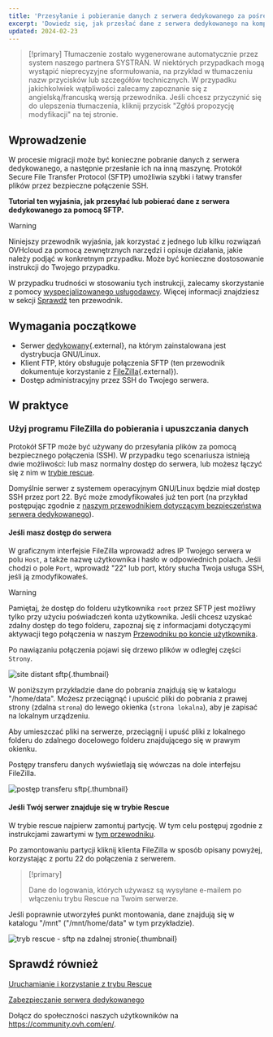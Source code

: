 ```yaml
---
title: 'Przesyłanie i pobieranie danych z serwera dedykowanego za pośrednictwem SFTP'
excerpt: 'Dowiedz się, jak przesłać dane z serwera dedykowanego na komputer lokalny i na odwrót'
updated: 2024-02-23
---
```


> [!primary]
> Tłumaczenie zostało wygenerowane automatycznie przez system naszego partnera SYSTRAN. W niektórych przypadkach mogą wystąpić nieprecyzyjne sformułowania, na przykład w tłumaczeniu nazw przycisków lub szczegółów technicznych. W przypadku jakichkolwiek wątpliwości zalecamy zapoznanie się z angielską/francuską wersją przewodnika. Jeśli chcesz przyczynić się do ulepszenia tłumaczenia, kliknij przycisk "Zgłóś propozycję modyfikacji" na tej stronie.
>

## Wprowadzenie

W procesie migracji może być konieczne pobranie danych z serwera dedykowanego, a następnie przesłanie ich na inną maszynę. Protokół Secure File Transfer Protocol (SFTP) umożliwia szybki i łatwy transfer plików przez bezpieczne połączenie SSH.

**Tutorial ten wyjaśnia, jak przesyłać lub pobierać dane z serwera dedykowanego za pomocą SFTP.**

> [!warning]
>Niniejszy przewodnik wyjaśnia, jak korzystać z jednego lub kilku rozwiązań OVHcloud za pomocą zewnętrznych narzędzi i opisuje działania, jakie należy podjąć w konkretnym przypadku. Może być konieczne dostosowanie instrukcji do Twojego przypadku.
>
>W przypadku trudności w stosowaniu tych instrukcji, zalecamy skorzystanie z pomocy [wyspecjalizowanego usługodawcy](https://partner.ovhcloud.com/pl/directory/). Więcej informacji znajdziesz w sekcji [Sprawdź](comment-deposer-ou-recuperer-des-donnees-sur-un-serveur-dedie-via-sftp_#gofurther.) ten przewodnik.
>

## Wymagania początkowe

- Serwer [dedykowany](https://www.ovhcloud.com/pl/bare-metal/){.external}, na którym zainstalowana jest dystrybucja GNU/Linux.
- Klient FTP, który obsługuje połączenia SFTP (ten przewodnik dokumentuje korzystanie z [FileZilla](https://filezilla-project.org/){.external}).
- Dostęp administracyjny przez SSH do Twojego serwera.

## W praktyce

### Użyj programu FileZilla do pobierania i upuszczania danych

Protokół SFTP może być używany do przesyłania plików za pomocą bezpiecznego połączenia (SSH). W przypadku tego scenariusza istnieją dwie możliwości: lub masz normalny dostęp do serwera, lub możesz łączyć się z nim w [trybie rescue](rescue_mode1.).

Domyślnie serwer z systemem operacyjnym GNU/Linux będzie miał dostęp SSH przez port 22. Być może zmodyfikowałeś już ten port (na przykład postępując zgodnie z [naszym przewodnikiem dotyczącym bezpieczeństwa serwera dedykowanego](securing-a-dedicated-server1.)).

#### **Jeśli masz dostęp do serwera**

W graficznym interfejsie FileZilla wprowadź adres IP Twojego serwera w polu `Host`, a także nazwę użytkownika i hasło w odpowiednich polach. Jeśli chodzi o pole `Port`, wprowadź "22" lub port, który słucha Twoja usługa SSH, jeśli ją zmodyfikowałeś.

> [!warning]
> Pamiętaj, że dostęp do folderu użytkownika `root` przez SFTP jest możliwy tylko przy użyciu poświadczeń konta użytkownika. Jeśli chcesz uzyskać zdalny dostęp do tego folderu, zapoznaj się z informacjami dotyczącymi aktywacji tego połączenia w naszym [Przewodniku po koncie użytkownika](changing_root_password_linux_ds1.).
>

Po nawiązaniu połączenia pojawi się drzewo plików w odległej części `Strony`.

![site distant sftp](sftp_sd_01.png){.thumbnail}

W poniższym przykładzie dane do pobrania znajdują się w katalogu "/home/data". Możesz przeciągnąć i upuścić pliki do pobrania z prawej strony (zdalna `strona`) do lewego okienka (`strona lokalna`), aby je zapisać na lokalnym urządzeniu.

Aby umieszczać pliki na serwerze, przeciągnij i upuść pliki z lokalnego folderu do zdalnego docelowego folderu znajdującego się w prawym okienku.

Postępy transferu danych wyświetlają się wówczas na dole interfejsu FileZilla.

![postęp transferu sftp](sftp_sd_02.png){.thumbnail}

#### **Jeśli Twój serwer znajduje się w trybie Rescue**

W trybie rescue najpierw zamontuj partycję. W tym celu postępuj zgodnie z instrukcjami zawartymi w [tym przewodniku](rescue_mode1.).

Po zamontowaniu partycji kliknij klienta FileZilla w sposób opisany powyżej, korzystając z portu 22 do połączenia z serwerem.

> [!primary]
>
> Dane do logowania, których używasz są wysyłane e-mailem po włączeniu trybu Rescue na Twoim serwerze.
>

Jeśli poprawnie utworzyłeś punkt montowania, dane znajdują się w katalogu "/mnt" ("/mnt/home/data" w tym przykładzie).

![tryb rescue - sftp na zdalnej stronie](sftp_sd_03.png){.thumbnail}

## Sprawdź również

[Uruchamianie i korzystanie z trybu Rescue](rescue_mode1.)

[Zabezpieczanie serwera dedykowanego](securing-a-dedicated-server1.)

Dołącz do społeczności naszych użytkowników na <https://community.ovh.com/en/>.
